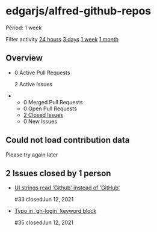 # edgarjs/alfred-github-repos

 Period: 1 week

Filter activity [24 hours](https://github.com/edgarjs/alfred-github-repos/pulse/daily) [3 days](https://github.com/edgarjs/alfred-github-repos/pulse/halfweekly) [1 week](edgarjs-alfred-github-repos-7.md) [1 month](https://github.com/edgarjs/alfred-github-repos/pulse/monthly)

## Overview

* 0 Active Pull Requests

  2 Active Issues

* *  0 Merged Pull Requests
  *  0 Open Pull Requests
  *  [2 Closed Issues](edgarjs-alfred-github-repos-7.md#closed-issues)
  *  0 New Issues

## Could not load contribution data

Please try again later

##  2 Issues closed by 1 person <a id="closed-issues"></a>

* [UI strings read 'Github' instead of 'GitHub'](issues/ui-strings-read-github-instead-of-github-issue-33.md)

   \#33 closedJun 12, 2021

* [Typo in \`gh-login\` keyword block](https://github.com/edgarjs/alfred-github-repos/issues/35)

   \#35 closedJun 12, 2021

